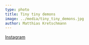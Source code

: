 ```yaml
---
type: photo
title: Tiny tiny demons
image: ../media/tiny_tiny_demons.jpg
author: Matthias Kretschmann
---
```


[Instagram](https://instagram.com/p/16VfLytShp/)
